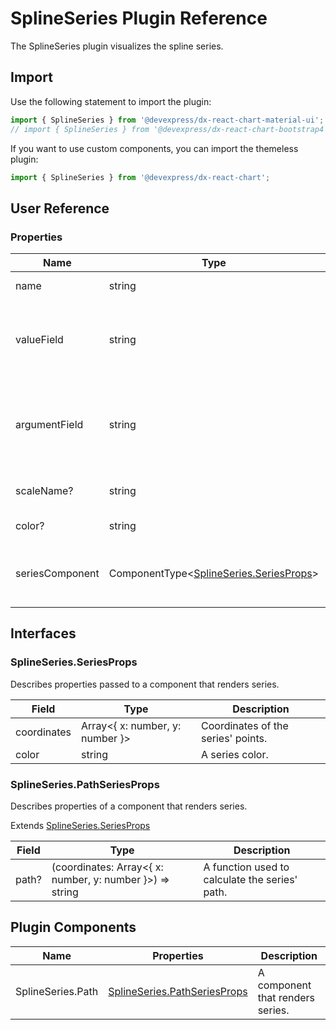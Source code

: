 # SplineSeries Plugin Reference

The SplineSeries plugin visualizes the spline series.

## Import

Use the following statement to import the plugin:

```js
import { SplineSeries } from '@devexpress/dx-react-chart-material-ui';
// import { SplineSeries } from '@devexpress/dx-react-chart-bootstrap4';
```

If you want to use custom components, you can import the themeless plugin:

```js
import { SplineSeries } from '@devexpress/dx-react-chart';
```

## User Reference

### Properties

Name | Type | Default | Description
-----|------|---------|------------
name | string | | The series name.
valueField | string | | The name of a data field that provides series point values.
argumentField | string | | The name of a data field that provides series point argument values.
scaleName? | string | | An associated scale.
color? | string | | The series color.
seriesComponent | ComponentType&lt;[SplineSeries.SeriesProps](#splineseriesseriesprops)&gt; | | A component that renders series.

## Interfaces

### SplineSeries.SeriesProps

Describes properties passed to a component that renders series.

Field | Type | Description
------|------|------------
coordinates | Array&lt;{ x: number, y: number }&gt; | Coordinates of the series' points.
color | string | A series color.

### SplineSeries.PathSeriesProps

Describes properties of a component that renders series.

Extends [SplineSeries.SeriesProps](#splineseriesseriesprops)

Field | Type | Description
------|------|------------
path? | (coordinates: Array&lt;{ x: number, y: number }&gt;) => string | A function used to calculate the series' path.

## Plugin Components

Name | Properties | Description
-----|------------|------------
SplineSeries.Path | [SplineSeries.PathSeriesProps](#splineseriespathseriesprops) | A component that renders series.
